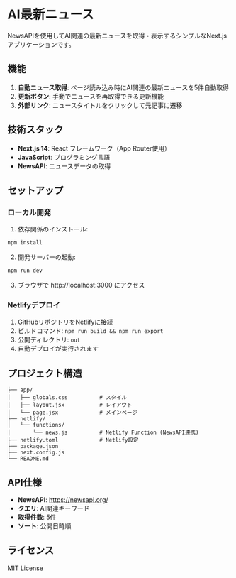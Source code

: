 # AI最新ニュース

NewsAPIを使用してAI関連の最新ニュースを取得・表示するシンプルなNext.jsアプリケーションです。

## 機能

1. **自動ニュース取得**: ページ読み込み時にAI関連の最新ニュースを5件自動取得
2. **更新ボタン**: 手動でニュースを再取得できる更新機能
3. **外部リンク**: ニュースタイトルをクリックして元記事に遷移

## 技術スタック

- **Next.js 14**: React フレームワーク（App Router使用）
- **JavaScript**: プログラミング言語
- **NewsAPI**: ニュースデータの取得

## セットアップ

### ローカル開発
1. 依存関係のインストール:
```bash
npm install
```

2. 開発サーバーの起動:
```bash
npm run dev
```

3. ブラウザで http://localhost:3000 にアクセス

### Netlifyデプロイ
1. GitHubリポジトリをNetlifyに接続
2. ビルドコマンド: `npm run build && npm run export`
3. 公開ディレクトリ: `out`
4. 自動デプロイが実行されます

## プロジェクト構造

```
├── app/
│   ├── globals.css          # スタイル
│   ├── layout.jsx           # レイアウト
│   └── page.jsx             # メインページ
├── netlify/
│   └── functions/
│       └── news.js          # Netlify Function (NewsAPI連携)
├── netlify.toml             # Netlify設定
├── package.json
├── next.config.js
└── README.md
```

## API仕様

- **NewsAPI**: https://newsapi.org/
- **クエリ**: AI関連キーワード
- **取得件数**: 5件
- **ソート**: 公開日時順

## ライセンス

MIT License 